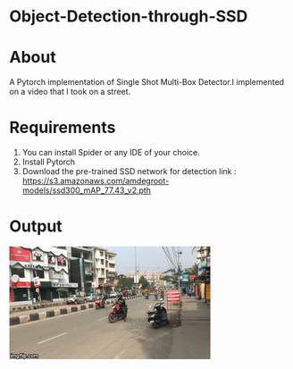 # Object-Detection-through-SSD



# About
A Pytorch implementation of Single Shot Multi-Box Detector.I implemented on a video that I took on a street.

# Requirements
1. You can install Spider or any IDE of your choice.
2. Install Pytorch
3. Download the pre-trained SSD network for detection
link : https://s3.amazonaws.com/amdegroot-models/ssd300_mAP_77.43_v2.pth


# Output
![](out.gif)
